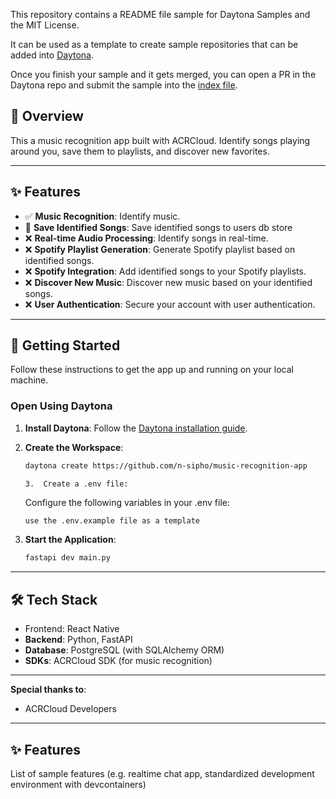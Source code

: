 This repository contains a README file sample for Daytona Samples and the MIT License.

It can be used as a template to create sample repositories that can be added into [Daytona](https://github.com/daytonaio/daytona).

Once you finish your sample and it gets merged, you can open a PR in the Daytona repo and submit the sample into the [index file](https://github.com/daytonaio/daytona/blob/main/hack/samples/index.json).

## 🎤 **Overview**

This a music recognition app built with ACRCloud. Identify songs playing around you, save them to playlists, and discover new favorites.

---

## ✨ **Features**

- ✅ **Music Recognition**: Identify music.
- 🚧 **Save Identified Songs**: Save identified songs to users db store
- ❌ **Real-time Audio Processing**: Identify songs in real-time.
- ❌ **Spotify Playlist Generation**: Generate Spotify playlist based on identified songs.
- ❌ **Spotify Integration**: Add identified songs to your Spotify playlists.
- ❌ **Discover New Music**: Discover new music based on your identified songs.
- ❌ **User Authentication**: Secure your account with user authentication.



---

## 🚀 Getting Started

Follow these instructions to get the app up and running on your local machine.

### Open Using Daytona

1.  **Install Daytona**: Follow the [Daytona installation guide](https://www.daytona.io/docs/installation/installation/).
2.  **Create the Workspace**:
    ```bash
    daytona create https://github.com/n-sipho/music-recognition-app
    ```
        3.	Create a .env file:
    Configure the following variables in your .env file:
      ```bash
      use the .env.example file as a template
      ```

4. **Start the Application**:
   ```bash
   fastapi dev main.py
   ```

---

## 🛠️ **Tech Stack**

-	Frontend: React Native
- **Backend**: Python, FastAPI
- **Database**: PostgreSQL (with SQLAlchemy ORM)
- **SDKs**: ACRCloud SDK (for music recognition)

---

**Special thanks to**:

- ACRCloud Developers

---

## ✨ Features

List of sample features (e.g. realtime chat app, standardized development environment with devcontainers)
